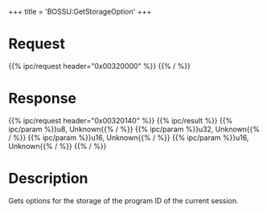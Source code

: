 +++
title = 'BOSSU:GetStorageOption'
+++

# Request

{{% ipc/request header="0x00320000" %}}
{{% / %}}

# Response

{{% ipc/request header="0x00320140" %}}
{{% ipc/result %}}
{{% ipc/param %}}u8, Unknown{{% / %}}
{{% ipc/param %}}u32, Unknown{{% / %}}
{{% ipc/param %}}u16, Unknown{{% / %}}
{{% ipc/param %}}u16, Unknown{{% / %}}
{{% / %}}

# Description

Gets options for the storage of the program ID of the current session.

